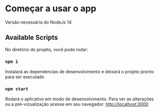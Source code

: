 # Começar a usar o app

Versão necessária do NodeJs 14

## Available Scripts

No diretório do projeto, você pode rodar:
### `npm i`
Instalará as dependencias de desenvolvimento e deixará o projeto pronto para ser executado

### `npm start`
Rodará o aplicativo em modo de desenvolvimento.
Para ver as alterações ou a pré-vizualização acesse em seu navegador: [http://localhost:3000](http://localhost:3000) 

